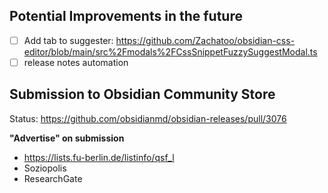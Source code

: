 ## Potential Improvements in the future
- [ ] Add tab to suggester: <https://github.com/Zachatoo/obsidian-css-editor/blob/main/src%2Fmodals%2FCssSnippetFuzzySuggestModal.ts>
- [ ] release notes automation

## Submission to Obsidian Community Store
Status: <https://github.com/obsidianmd/obsidian-releases/pull/3076>

**"Advertise" on submission**
- <https://lists.fu-berlin.de/listinfo/qsf_l>
- Soziopolis
- ResearchGate
